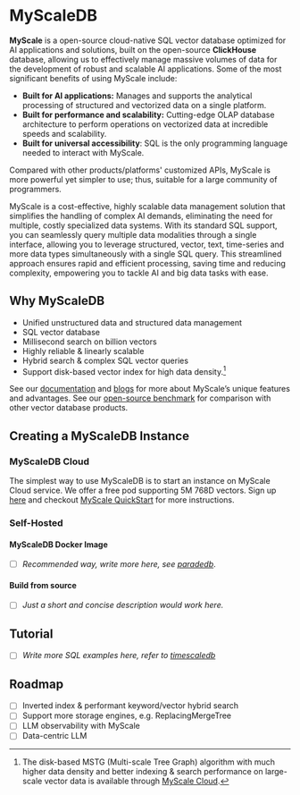 # MyScaleDB

**MyScale** is a open-source cloud-native SQL vector database optimized for AI applications and solutions, built on the open-source **ClickHouse** database, allowing us to effectively manage massive volumes of data for the development of robust and scalable AI applications. Some of the most significant benefits of using MyScale include:

* **Built for AI applications:** Manages and supports the analytical processing of structured and vectorized data on a single platform.
* **Built for performance and scalability:** Cutting-edge OLAP database architecture to perform operations on vectorized data at incredible speeds and scalability.
* **Built for universal accessibility**: SQL is the only programming language needed to interact with MyScale.

Compared with other products/platforms' customized APIs, MyScale is more powerful yet simpler to use; thus, suitable for a large community of programmers.

MyScale is a cost-effective, highly scalable data management solution that simplifies the handling of complex AI demands, eliminating the need for multiple, costly specialized data systems. With its standard SQL support, you can seamlessly query multiple data modalities through a single interface, allowing you to leverage structured, vector, text, time-series and more data types simultaneously with a single SQL query. This streamlined approach ensures rapid and efficient processing, saving time and reducing complexity, empowering you to tackle AI and big data tasks with ease.

## Why MyScaleDB

* Unified unstructured data and structured data management
* SQL vector database
* Millisecond search on billion vectors
* Highly reliable & linearly scalable
* Hybrid search & complex SQL vector queries
* Support disk-based vector index for high data density.[^1]

See our [documentation](https://myscale.com/docs/en/) and [blogs](https://myscale.com/blog/) for more about MyScale’s unique features and advantages. See our [open-source benchmark](https://myscale.github.io/benchmark/) for comparison with other vector database products.

## Creating a MyScaleDB Instance

### MyScaleDB Cloud

The simplest way to use MyScaleDB is to start an instance on MyScale Cloud service. We offer a free pod supporting 5M 768D vectors. Sign up [here](https://myscale.com/) and checkout [MyScale QuickStart](https://myscale.com/docs/en/quickstart/) for more instructions.

### Self-Hosted

#### MyScaleDB Docker Image

* [ ] *Recommended way, write more here, see [paradedb](https://github.com/paradedb/paradedb?tab=readme-ov-file#paradedb-docker-image)*.

#### Build from source

* [ ] *Just a short and concise description would work here.*

## Tutorial

* [ ] *Write more SQL examples here, refer to [timescaledb](https://github.com/timescale/timescaledb?tab=readme-ov-file#using-timescaledb)*

## Roadmap

* [ ] Inverted index & performant keyword/vector hybrid search
* [ ] Support more storage engines, e.g. ReplacingMergeTree
* [ ] LLM observability with MyScale
* [ ] Data-centric LLM

[^1]: The disk-based MSTG (Multi-scale Tree Graph) algorithm with much higher data density and better indexing & search performance on large-scale vector data is available through [MyScale Cloud](myscale.com).
